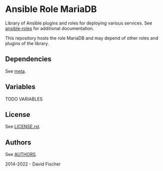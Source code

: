 # Ansible Role MariaDB

Library of Ansible plugins and roles for deploying various services.
See [ansible-roles](https://github.com/davidfischer-ch/ansible-roles) for additional documentation.

This repository hosts the role MariaDB and may depend of other roles and plugins of the library.

## Dependencies

See [meta](meta/main.yml).

## Variables

TODO VARIABLES

## License

See [LICENSE.rst](LICENSE.rst).

## Authors

See [AUTHORS](AUTHORS).

2014-2022 - David Fischer
